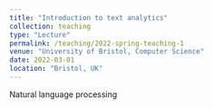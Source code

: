 ```yaml
---
title: "Introduction to text analytics"
collection: teaching
type: "Lecture"
permalink: /teaching/2022-spring-teaching-1
venue: "University of Bristol, Computer Science"
date: 2022-03-01
location: "Bristol, UK"
---
```


Natural language processing
